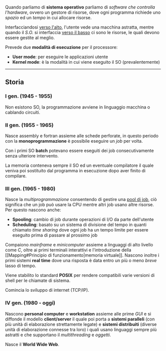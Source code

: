 Quando parliamo di **sistema operativo** parliamo di _software che controlla l'hardware_, ovvero un gestore di risorse, dove ogni programma richiede uno _spazio_ ed un _tempo_ in cui allocare risorse.

Interfacciandosi <u>verso l'alto</u>, l'utente vede una macchina astratta, mentre quando il _S.O._ si interfaccia <u>verso il basso</u> ci sono le risorse, le quali devono essere gestite al meglio.

Prevede due **modalità di esecuzione** per il processore:
- **User mode**: per eseguire le applicazioni utente
- **Kernel mode**: è la modalità in cui viene eseguito il SO (prevalentemente)

---
## Storia

### I gen. (1945 - 1955)
Non esistono SO, la programmazione avviene in linguaggio macchina o cablando circuiti.
### II gen. (1955 - 1965)
Nasce assembly e fortran assieme alle schede perforate, in questo periodo con la **monoprogrammazione** è possibile eseguire un _job_ per volta.

Con i primi SO **batch** potevano essere eseguiti dei job consecutivamente senza ulteriore intervento.

La memoria conteneva sempre il SO ed un eventuale compilatore il quale veniva poi sostituito dal programma in esecuzione dopo aver finito di compilare.
### III gen. (1965 - 1980)
Nasce la _multiprogrammazione_ consentendo di gestire una <u>pool di job</u>, ciò significa che un job può usare la CPU mentre altri job usano altre risorse.
Per questo nascono anche:
- **Spooling**: cambio di job durante operazioni di I/O da parte dell'utente
- **Scheduling**: basato su un sistema di divisione del tempo in quanti chiamato _time sharing_ dove ogni job ha un tempo limite per essere eseguito prima di passare al prossimo job 

Compaiono _mainframe_ e _minicomputer_ assieme a linguaggi di alto livello come _C_, oltre ai primi terminali interattivi e l'introduzione della [[Mapping#Principio di funzionamento|memoria virtuale]].
Nascono inoltre i primi sistemi **real time** dove una risposta è data entro un più o meno _breve_ lasso di tempo.

Viene stabilito lo standard **POSIX** per rendere compatibili varie versioni di shell per le chiamate di sistema.

Comincia lo sviluppo di internet (TCP/IP).
### IV gen. (1980 - oggi)
Nascono **personal computer** e **workstation** assieme alle prime _GUI_ e si diffonde il modello **client/server** il quale poi porta a **sistemi paralleli** (con più unità di elaborazione strettamente legate) e **sistemi distribuiti** (diverse unità di elaborazione connesse tra loro) i quali usano linguaggi sempre più astratti e che supportano il _multithreading_ e _oggetti_.

Nasce il **World Wide Web**.